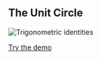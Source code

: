 ## The Unit Circle
![Trigonometric identities](
  https://upload.wikimedia.org/wikipedia/commons/thumb/9/9d/Circle-trig6.svg/1250px-Circle-trig6.svg.png "Trigonometric identities")

[Try the demo](https://aesakamar.github.io/unit-circle/)
